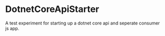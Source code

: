 # DotnetCoreApiStarter
A test experiment for starting up a dotnet core api and seperate consumer js app.
